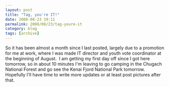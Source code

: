 ```yaml
---
layout: post
title: "Tag, you're IT!"
date: 2008-08-23 19:11
permalink: 2008/08/23/tag-youre-it
category: blog
tags: [archive]
---
```

So it has been almost a month since I last posted, largely due to a promotion for me at work, where I was made IT director and youth vote coordinator at the beginning of August.  I am getting my first day off since I got here tomorrow, so in about 10 minutes I'm leaving to go camping in the Chugach National Forest and go see the Kenai Fjord National Park tomorrow.  Hopefully I'll have time to write more updates or at least post pictures after that.